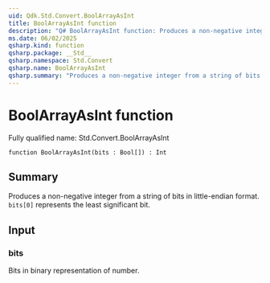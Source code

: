 ```yaml
---
uid: Qdk.Std.Convert.BoolArrayAsInt
title: BoolArrayAsInt function
description: "Q# BoolArrayAsInt function: Produces a non-negative integer from a string of bits in little-endian format. `bits[0]` represents the least significant bit."
ms.date: 06/02/2025
qsharp.kind: function
qsharp.package: __Std__
qsharp.namespace: Std.Convert
qsharp.name: BoolArrayAsInt
qsharp.summary: "Produces a non-negative integer from a string of bits in little-endian format. `bits[0]` represents the least significant bit."
---
```


# BoolArrayAsInt function

Fully qualified name: Std.Convert.BoolArrayAsInt

```qsharp
function BoolArrayAsInt(bits : Bool[]) : Int
```

## Summary
Produces a non-negative integer from a string of bits in little-endian format.
`bits[0]` represents the least significant bit.

## Input
### bits
Bits in binary representation of number.
